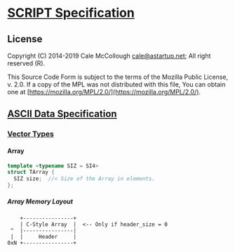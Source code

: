 # [SCRIPT Specification](../../readme.md)

## License

Copyright (C) 2014-2019 Cale McCollough <cale@astartup.net>; All right reserved (R).

This Source Code Form is subject to the terms of the Mozilla Public License, v. 2.0. If a copy of the MPL was not distributed with this file, You can obtain one at [https://mozilla.org/MPL/2.0/](https://mozilla.org/MPL/2.0/).

## [ASCII Data Specification](../readme.md)

### [Vector Types](readme.md)

#### Array

```C++
template <typename SIZ = SI4>
struct TArray {
  SIZ size;  //< Size of the Array in elements.
};
```

##### Array Memory Layout

```AsciiArt
    +----------------+
    | C-Style Array  |  <-- Only if header_size = 0
 ^  |----------------|
 |  |     Header     |
0xN +----------------+
```

